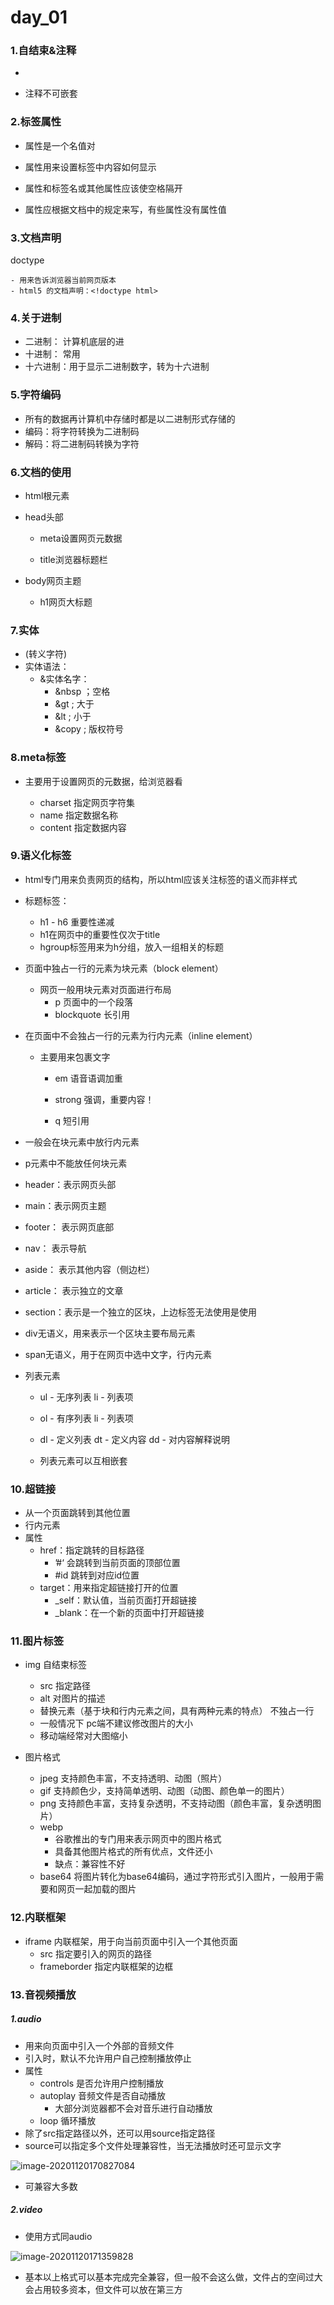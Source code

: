 # day_01

### 1.自结束&注释

- <!-- 这就是注释格式 -->

- 注释不可嵌套

### 2.标签属性

- 属性是一个名值对

- 属性用来设置标签中内容如何显示

- 属性和标签名或其他属性应该使空格隔开

- 属性应根据文档中的规定来写，有些属性没有属性值

### 3.文档声明

doctype

	- 用来告诉浏览器当前网页版本
	- html5 的文档声明：<!doctype html>

### 4.关于进制

- 二进制： 计算机底层的进
- 十进制： 常用
- 十六进制：用于显示二进制数字，转为十六进制

### 5.字符编码

- 所有的数据再计算机中存储时都是以二进制形式存储的
- 编码：将字符转换为二进制码
- 解码：将二进制码转换为字符

### 6.文档的使用

- html根元素

- head头部

  - meta设置网页元数据

  - title浏览器标题栏

- body网页主题

  - h1网页大标题

### 7.实体

- (转义字符)
- 实体语法：
  - &实体名字：
    - &nbsp ；空格
    - &gt ; 大于
    - &lt ; 小于
    - &copy ; 版权符号

### 8.meta标签

- 主要用于设置网页的元数据，给浏览器看

  - charset 指定网页字符集
  - name 指定数据名称
  - content 指定数据内容

  <meta name="keywords" content="前端,css">
  <!-- 
  	keywords 网站关键字 
  	description 指定网站描述
  	<title>标签的内容会作为搜索结果的超链接上的文字显示
  -->
  <meta http-equiv="refresh" content="3;url=https://www.baidu.com">

### 9.**语义化标签**

- html专门用来负责网页的结构，所以html应该关注标签的语义而非样式

- 标题标签：

  - h1 - h6 重要性递减
  - h1在网页中的重要性仅次于title
  - hgroup标签用来为h分组，放入一组相关的标题

- 页面中独占一行的元素为块元素（block element）

  - 网页一般用块元素对页面进行布局
    - p 页面中的一个段落
    - blockquote 长引用

- 在页面中不会独占一行的元素为行内元素（inline element）

  - 主要用来包裹文字

    - em 语音语调加重

    - strong 强调，重要内容！

    - q 短引用

- 一般会在块元素中放行内元素

- p元素中不能放任何块元素

- header：表示网页头部

- main：表示网页主题

- footer： 表示网页底部

- nav： 表示导航

- aside： 表示其他内容（侧边栏）

- article： 表示独立的文章

- section：表示是一个独立的区块，上边标签无法使用是使用 

- div无语义，用来表示一个区块主要布局元素

- span无语义，用于在网页中选中文字，行内元素

- 列表元素

  - ul  - 无序列表  li - 列表项

  - ol  - 有序列表  li - 列表项

  - dl  - 定义列表  dt - 定义内容  dd - 对内容解释说明

  - 列表元素可以互相嵌套

### 10.超链接

- 从一个页面跳转到其他位置
- 行内元素
- 属性
  - href：指定跳转的目标路径
    - ’#‘  会跳转到当前页面的顶部位置
    - #id 跳转到对应id位置
  - target：用来指定超链接打开的位置
    - _self：默认值，当前页面打开超链接
    - _blank：在一个新的页面中打开超链接

### 11.图片标签

- img 自结束标签
  - src 指定路径
  - alt 对图片的描述
  - 替换元素（基于块和行内元素之间，具有两种元素的特点） 不独占一行
  - 一般情况下 pc端不建议修改图片的大小
  - 移动端经常对大图缩小

- 图片格式
  - jpeg  支持颜色丰富，不支持透明、动图（照片）
  - gif  支持颜色少，支持简单透明、动图（动图、颜色单一的图片）
  - png  支持颜色丰富，支持复杂透明，不支持动图（颜色丰富，复杂透明图片）
  - webp 
    -  谷歌推出的专门用来表示网页中的图片格式
    - 具备其他图片格式的所有优点，文件还小
    - 缺点：兼容性不好
  - base64 将图片转化为base64编码，通过字符形式引入图片，一般用于需要和网页一起加载的图片

### 12.内联框架

- iframe 内联框架，用于向当前页面中引入一个其他页面
  - src 指定要引入的网页的路径
  - frameborder 指定内联框架的边框

### 13.音视频播放

##### 1.audio

- 用来向页面中引入一个外部的音频文件
- 引入时，默认不允许用户自己控制播放停止
- 属性
  - controls 是否允许用户控制播放
  - autoplay 音频文件是否自动播放
    - 大部分浏览器都不会对音乐进行自动播放
  - loop 循环播放
- 除了src指定路径以外，还可以用source指定路径
- source可以指定多个文件处理兼容性，当无法播放时还可显示文字

![image-20201120170827084](C:\Users\Administrator\AppData\Roaming\Typora\typora-user-images\image-20201120170827084.png)

- <embat> 可兼容大多数

##### 2.video

- 使用方式同audio

![image-20201120171359828](C:\Users\Administrator\AppData\Roaming\Typora\typora-user-images\image-20201120171359828.png)

- 基本以上格式可以基本完成完全兼容，但一般不会这么做，文件占的空间过大会占用较多资本，但文件可以放在第三方